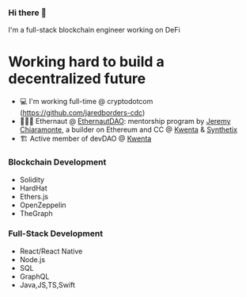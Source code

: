 ### Hi there 👋

I'm a full-stack blockchain engineer working on DeFi

# Working hard to build a decentralized future  

- 💻 I'm working full-time @ cryptodotcom (https://github.com/jaredborders-cdc)
- 👩🏻‍🚀 Ethernaut @ <a href="https://twitter.com/EthernautDAO">EthernautDAO</a>: mentorship program by <a href="https://github.com/JChiaramonte7">Jeremy Chiaramonte</a>, a builder on Ethereum and CC @ <a href="https://kwenta.io/">Kwenta</a> & <a href="https://synthetix.io/">Synthetix</a>
- 🏗 Active member of devDAO @ <a href="https://kwenta.io/">Kwenta</a>

### Blockchain Development 

- Solidity
- HardHat
- Ethers.js
- OpenZeppelin
- TheGraph


### Full-Stack Development

- React/React Native
- Node.js
- SQL
- GraphQL
- Java,JS,TS,Swift

